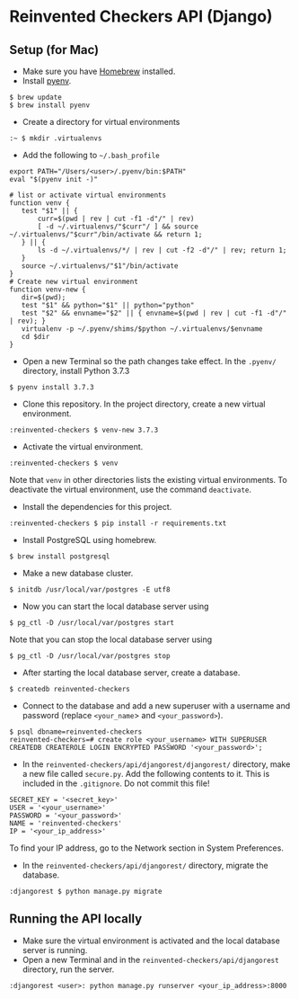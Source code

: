 # Reinvented Checkers API (Django)

## Setup (for Mac)

- Make sure you have [Homebrew](https://brew.sh/) installed.
- Install [pyenv](https://github.com/pyenv/pyenv).
```
$ brew update
$ brew install pyenv
```
- Create a directory for virtual environments
```
:~ $ mkdir .virtualenvs
```
- Add the following to `~/.bash_profile`
```
export PATH="/Users/<user>/.pyenv/bin:$PATH"
eval "$(pyenv init -)"

# list or activate virtual environments
function venv {
   test "$1" || {
       curr=$(pwd | rev | cut -f1 -d"/" | rev)
       [ -d ~/.virtualenvs/"$curr"/ ] && source ~/.virtualenvs/"$curr"/bin/activate && return 1;
   } || {
       ls -d ~/.virtualenvs/*/ | rev | cut -f2 -d"/" | rev; return 1;
   }
   source ~/.virtualenvs/"$1"/bin/activate
}
# Create new virtual environment
function venv-new {
   dir=$(pwd);
   test "$1" && python="$1" || python="python"
   test "$2" && envname="$2" || { envname=$(pwd | rev | cut -f1 -d"/" | rev); }
   virtualenv -p ~/.pyenv/shims/$python ~/.virtualenvs/$envname
   cd $dir
}
```
- Open a new Terminal so the path changes take effect. In the `.pyenv/` directory, install Python 3.7.3
```
$ pyenv install 3.7.3
```
- Clone this repository. In the project directory, create a new virtual environment.
```
:reinvented-checkers $ venv-new 3.7.3
```
- Activate the virtual environment.
```
:reinvented-checkers $ venv
```
Note that `venv` in other directories lists the existing virtual environments. To deactivate the virtual environment, use the command `deactivate`.
- Install the dependencies for this project.
```
:reinvented-checkers $ pip install -r requirements.txt
```
- Install PostgreSQL using homebrew.
```
$ brew install postgresql
```
- Make a new database cluster.
```
$ initdb /usr/local/var/postgres -E utf8
```
- Now you can start the local database server using
```
$ pg_ctl -D /usr/local/var/postgres start
```
Note that you can stop the local database server using
```
$ pg_ctl -D /usr/local/var/postgres stop
```
- After starting the local database server, create a database.
```
$ createdb reinvented-checkers
```
- Connect to the database and add a new superuser with a username and password (replace `<your_name`> and `<your_password>`). 
```
$ psql dbname=reinvented-checkers
reinvented-checkers=# create role <your_username> WITH SUPERUSER CREATEDB CREATEROLE LOGIN ENCRYPTED PASSWORD '<your_password>';
```
- In the `reinvented-checkers/api/djangorest/djangorest/` directory, make a new file called `secure.py`. Add the following contents to it. This is included in the `.gitignore`. Do not commit this file!
```
SECRET_KEY = '<secret_key>'
USER = '<your_username>'
PASSWORD = '<your_password>'
NAME = 'reinvented-checkers'
IP = '<your_ip_address>'
```
To find your IP address, go to the Network section in System Preferences.
- In the `reinvented-checkers/api/djangorest/` directory, migrate the database.
```
:djangorest $ python manage.py migrate
```

## Running the API locally

- Make sure the virtual environment is activated and the local database server is running.
- Open a new Terminal and in the `reinvented-checkers/api/djangorest` directory, run the server.
```
:djangorest <user>: python manage.py runserver <your_ip_address>:8000
```
